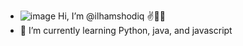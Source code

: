 - ![image](https://user-images.githubusercontent.com/48124863/130477340-07b12fc1-4451-4a3d-aed8-b5b77e6082b6.png) Hi, I’m @ilhamshodiq ✌👨‍💻
- 🌱 I’m currently learning Python, java, and javascript

<!---
ilhamshodiq/ilhamshodiq is a ✨ special ✨ repository because its `README.md` (this file) appears on your GitHub profile.
You can click the Preview link to take a look at your changes.
--->
